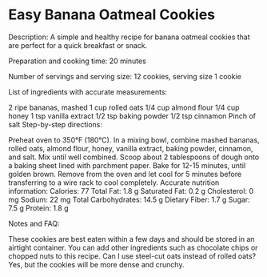 # Easy Banana Oatmeal Cookies

Description: A simple and healthy recipe for banana oatmeal cookies that are perfect for a quick breakfast or snack.

Preparation and cooking time: 20 minutes

Number of servings and serving size: 12 cookies, serving size 1 cookie

List of ingredients with accurate measurements:

2 ripe bananas, mashed
1 cup rolled oats
1/4 cup almond flour
1/4 cup honey
1 tsp vanilla extract
1/2 tsp baking powder
1/2 tsp cinnamon
Pinch of salt
Step-by-step directions:

Preheat oven to 350°F (180°C).
In a mixing bowl, combine mashed bananas, rolled oats, almond flour, honey, vanilla extract, baking powder, cinnamon, and salt.
Mix until well combined.
Scoop about 2 tablespoons of dough onto a baking sheet lined with parchment paper.
Bake for 12-15 minutes, until golden brown.
Remove from the oven and let cool for 5 minutes before transferring to a wire rack to cool completely.
Accurate nutrition information:
Calories: 77
Total Fat: 1.8 g
Saturated Fat: 0.2 g
Cholesterol: 0 mg
Sodium: 22 mg
Total Carbohydrates: 14.5 g
Dietary Fiber: 1.7 g
Sugar: 7.5 g
Protein: 1.8 g

Notes and FAQ:

These cookies are best eaten within a few days and should be stored in an airtight container.
You can add other ingredients such as chocolate chips or chopped nuts to this recipe.
Can I use steel-cut oats instead of rolled oats? Yes, but the cookies will be more dense and crunchy.
